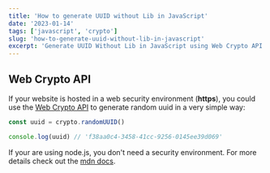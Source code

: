 ```yaml
---
title: 'How to generate UUID without Lib in JavaScript'
date: '2023-01-14'
tags: ['javascript', 'crypto']
slug: 'how-to-generate-uuid-without-lib-in-javascript'
excerpt: 'Generate UUID Without Lib in JavaScript using Web Crypto API from native browser APi'
---
```


## Web Crypto API

If your website is hosted in a web security environment (**https**), you could use the [Web Crypto API](https://developer.mozilla.org/en-US/docs/Web/API/Web_Crypto_API) to generate random uuid in a very simple way:

```jsx
const uuid = crypto.randomUUID()

console.log(uuid) // 'f38aa0c4-3458-41cc-9256-0145ee39d069'
```

If your are using node.js, you don't need a security environment. For more details check out the [mdn docs](https://developer.mozilla.org/en-US/docs/Web/API/Web_Crypto_API).